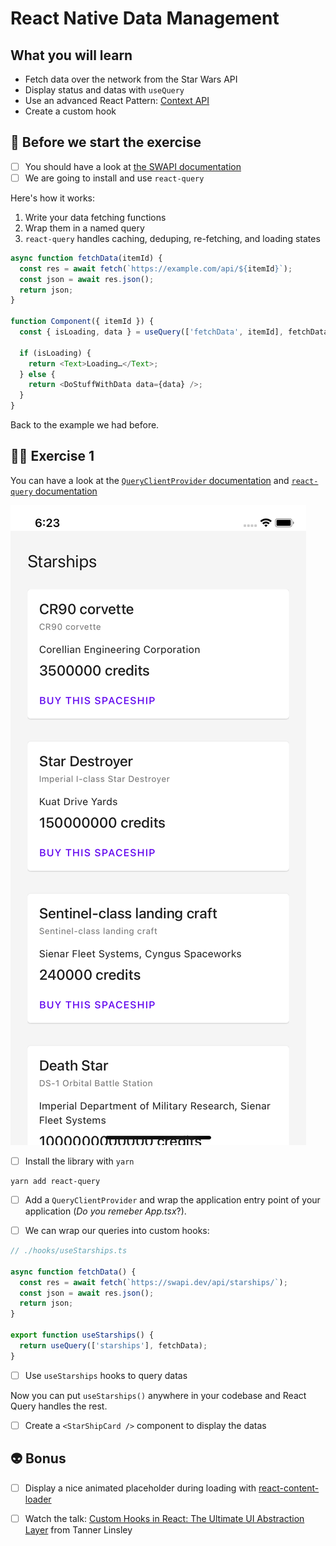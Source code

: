 # React Native Data Management

## What you will learn

- Fetch data over the network from the Star Wars API
- Display status and datas with `useQuery`
- Use an advanced React Pattern: [Context API](https://reactjs.org/docs/context.html)
- Create a custom hook

## 👾 Before we start the exercise

- [ ] You should have a look at [the SWAPI documentation](https://swapi.dev/documentation#starships)
- [ ] We are going to install and use `react-query`

Here's how it works:

1. Write your data fetching functions
1. Wrap them in a named query
1. `react-query` handles caching, deduping, re-fetching, and loading states

```typescript
async function fetchData(itemId) {
  const res = await fetch(`https://example.com/api/${itemId}`);
  const json = await res.json();
  return json;
}

function Component({ itemId }) {
  const { isLoading, data } = useQuery(['fetchData', itemId], fetchData);

  if (isLoading) {
    return <Text>Loading…</Text>;
  } else {
    return <DoStuffWithData data={data} />;
  }
}
```

Back to the example we had before.

## 👨‍🚀 Exercise 1

You can have a look at the [`QueryClientProvider` documentation](https://react-query.tanstack.com/reference/QueryClientProvider#_top) and [`react-query` documentation](https://react-query.tanstack.com/docs/guides/queries)

![Starships list](https://raw.githubusercontent.com/reactgraphqlacademy/twitter-clone-native/master/src/exercice/05/starships.png)

- [ ] Install the library with `yarn`

```console
yarn add react-query
```

- [ ] Add a `QueryClientProvider` and wrap the application entry point of your application (_Do you remeber App.tsx_?).

- [ ] We can wrap our queries into custom hooks:

```typescript
// ./hooks/useStarships.ts

async function fetchData() {
  const res = await fetch(`https://swapi.dev/api/starships/`);
  const json = await res.json();
  return json;
}

export function useStarships() {
  return useQuery(['starships'], fetchData);
}
```

- [ ] Use `useStarships` hooks to query datas

Now you can put `useStarships()` anywhere in your codebase and React Query handles the rest.

- [ ] Create a `<StarShipCard />` component to display the datas

## 👽 Bonus

- [ ] Display a nice animated placeholder during loading with [react-content-loader](https://github.com/danilowoz/react-content-loader)

- [ ] Watch the talk: [Custom Hooks in React: The Ultimate UI Abstraction Layer](https://www.youtube.com/watch?v=J-g9ZJha8FE) from Tanner Linsley
